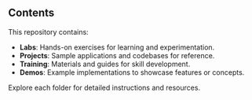 ## Contents

This repository contains:

- **Labs**: Hands-on exercises for learning and experimentation.
- **Projects**: Sample applications and codebases for reference.
- **Training**: Materials and guides for skill development.
- **Demos**: Example implementations to showcase features or concepts.

Explore each folder for detailed instructions and resources.